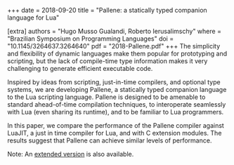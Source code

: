 +++
date  = 2018-09-20
title = "Pallene: a statically typed companion language for Lua"

[extra]
authors = "Hugo Musso Gualandi, Roberto Ierusalimschy"
where   = "Brazilian Symposium on Programming Languages"
doi     = "10.1145/3264637.3264640"
pdf     = "2018-Pallene.pdf"
+++
The simplicity and flexibility of dynamic languages make
them popular for prototyping and scripting, but the lack of
compile-time type information makes it very challenging to
generate efficient executable code.

Inspired by ideas from scripting, just-in-time compilers,
and optional type systems, we are developing Pallene, a
statically typed companion language to the Lua scripting
language. Pallene is designed to be amenable to standard
ahead-of-time compilation techniques, to interoperate seamlessly
with Lua (even sharing its runtime), and to be familiar
to Lua programmers.

In this paper, we compare the performance of the Pallene
compiler against LuaJIT, a just in time compiler for Lua, and
with C extension modules. The results suggest that Pallene
can achieve similar levels of performance.

Note: An [extended version](@/publications/2020-Pallene-ext.md) is also available.
